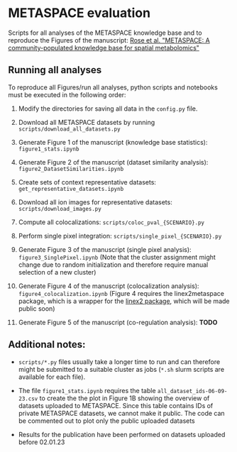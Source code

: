 # METASPACE evaluation

Scripts for all analyses of the METASPACE knowledge base and to reproduce the Figures of the manuscript:
[Rose et al. "METASPACE: A community-populated knowledge base for spatial metabolomics"](https://doi.org/10.1101/539478)

## Running all analyses

To reproduce all Figures/run all analyses, python scripts and notebooks must be executed in the following order: 

1. Modify the directories for saving all data in the `config.py` file.

2. Download all METASPACE datasets by running `scripts/download_all_datasets.py`

3. Generate Figure 1 of the manuscript (knowledge base statistics): `figure1_stats.ipynb`

4. Generate Figure 2 of the manuscript (dataset similarity analysis): `figure2_DatasetSimilarities.ipynb`

5. Create sets of context representative datasets: `get_representative_datasets.ipynb`

6. Download all ion images for representative datasets: `scripts/download_images.py`

7. Compute all colocalizations: `scripts/coloc_pval_{SCENARIO}.py`

8. Perform single pixel integration: `scripts/single_pixel_{SCENARIO}.py`

9. Generate Figure 3 of the manuscript (single pixel analysis): `figure3_SinglePixel.ipynb` 
(Note that the cluster assignment might change due to random initialization and therefore require manual selection of a new cluster)

10. Generate Figure 4 of the manuscript (colocalization analysis): `figure4_colocalization.ipynb`
(Figure 4 requires the linex2metaspace package, which is a wrapper for the [linex2 package](https://pypi.org/project/linex2/), which will be made public soon)

11. Generate Figure 5 of the manuscript (co-regulation analysis): **TODO**


## Additional notes:
* `scripts/*.py` files usually take a longer time to run and can therefore might be submitted to a suitable cluster as jobs (`*.sh` slurm scripts are available for each file).

* The file `figure1_stats.ipynb` requires the table `all_dataset_ids-06-09-23.csv` to create the the plot in Figure 1B showing the overview of datasets uploaded to METASPACE.
Since this table contains IDs of private METASPACE datasets, we cannot make it public.
The code can be commented out to plot only the public uploaded datasets

* Results for the publication have been performed on datasets uploaded before 02.01.23 
